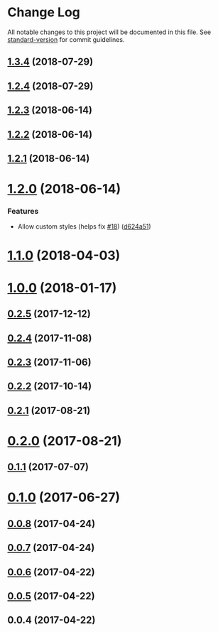 # Change Log

All notable changes to this project will be documented in this file. See [standard-version](https://github.com/conventional-changelog/standard-version) for commit guidelines.

<a name="1.3.4"></a>
## [1.3.4](https://github.com/felippenardi/lottie-react-web/compare/v1.2.3...v1.3.4) (2018-07-29)



<a name="1.2.4"></a>
## [1.2.4](https://github.com/felippenardi/lottie-react-web/compare/v1.2.3...v1.2.4) (2018-07-29)



<a name="1.2.3"></a>
## [1.2.3](https://github.com/chenqingspring/react-lottie/compare/v1.2.2...v1.2.3) (2018-06-14)



<a name="1.2.2"></a>
## [1.2.2](https://github.com/chenqingspring/react-lottie/compare/v1.2.1...v1.2.2) (2018-06-14)



<a name="1.2.1"></a>
## [1.2.1](https://github.com/chenqingspring/react-lottie/compare/v1.2.0...v1.2.1) (2018-06-14)



<a name="1.2.0"></a>
# [1.2.0](https://github.com/chenqingspring/react-lottie/compare/v1.1.0...v1.2.0) (2018-06-14)


### Features

* Allow custom styles (helps fix [#18](https://github.com/chenqingspring/react-lottie/issues/18)) ([d624a51](https://github.com/chenqingspring/react-lottie/commit/d624a51))



<a name="1.1.0"></a>
# [1.1.0](https://github.com/chenqingspring/react-lottie/compare/v1.0.0...v1.1.0) (2018-04-03)



<a name="1.0.0"></a>
# [1.0.0](https://github.com/chenqingspring/react-lottie/compare/v0.2.5...v1.0.0) (2018-01-17)



<a name="0.2.5"></a>
## [0.2.5](https://github.com/chenqingspring/react-lottie/compare/v0.2.4...v0.2.5) (2017-12-12)



<a name="0.2.4"></a>
## [0.2.4](https://github.com/chenqingspring/react-lottie/compare/v0.2.3...v0.2.4) (2017-11-08)



<a name="0.2.3"></a>
## [0.2.3](https://github.com/chenqingspring/react-lottie/compare/v0.2.2...v0.2.3) (2017-11-06)



<a name="0.2.2"></a>
## [0.2.2](https://github.com/chenqingspring/react-lottie/compare/v0.2.1...v0.2.2) (2017-10-14)



<a name="0.2.1"></a>
## [0.2.1](https://github.com/chenqingspring/react-lottie/compare/v0.2.0...v0.2.1) (2017-08-21)



<a name="0.2.0"></a>
# [0.2.0](https://github.com/chenqingspring/react-lottie/compare/v0.1.1...v0.2.0) (2017-08-21)



<a name="0.1.1"></a>
## [0.1.1](https://github.com/chenqingspring/react-lottie/compare/v0.1.0...v0.1.1) (2017-07-07)



<a name="0.1.0"></a>
# [0.1.0](https://github.com/chenqingspring/react-lottie/compare/v0.0.8...v0.1.0) (2017-06-27)



<a name="0.0.8"></a>
## [0.0.8](https://github.com/chenqingspring/react-lottie/compare/v0.0.7...v0.0.8) (2017-04-24)



<a name="0.0.7"></a>
## [0.0.7](https://github.com/chenqingspring/react-lottie/compare/v0.0.6...v0.0.7) (2017-04-24)



<a name="0.0.6"></a>
## [0.0.6](https://github.com/chenqingspring/react-lottie/compare/v0.0.5...v0.0.6) (2017-04-22)



<a name="0.0.5"></a>
## [0.0.5](https://github.com/chenqingspring/react-lottie/compare/v0.0.4...v0.0.5) (2017-04-22)



<a name="0.0.4"></a>
## 0.0.4 (2017-04-22)
